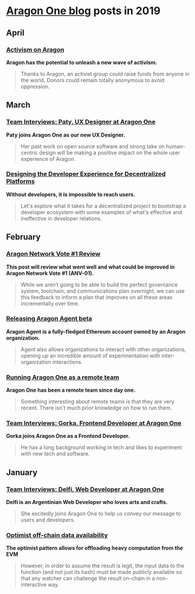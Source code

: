 # **[Aragon One blog](https://blog.aragon.one/)** posts in 2019

## April

### [**Activism on Aragon**](https://blog.aragon.one/activism-on-aragon/)
**Aragon has the potential to unleash a new wave of activism.**

> Thanks to Aragon, an activist group could raise funds from anyone in the world. Donors could remain totally anonymous to avoid oppression.

## March

### [**Team Interviews: Paty, UX Designer at Aragon One**](https://blog.aragon.one/team-interviews-paty-ux-designer/)
**Paty joins Aragon One as our new UX Designer.**

> Her past work on open source software and strong take on human-centric design will be making a positive impact on the whole user experience of Aragon.

### [**Designing the Developer Experience for Decentralized Platforms**](https://blog.aragon.one/designing-the-developer-experience-for-decentralized-platforms/)
**Without developers, it is impossible to reach users.**

> Let's explore what it takes for a decentralized project to bootstrap a developer ecosystem with some examples of what's effective and ineffective in developer relations. 

## February

### [**Aragon Network Vote #1 Review**](https://blog.aragon.one/aragon-network-vote-1-review/)
**This post will review what went well and what could be improved in Aragon Network Vote #1 (ANV-01).**

> While we aren’t going to be able to build the perfect governance system, toolchain, and communications plan overnight, we can use this feedback to inform a plan that improves on all these areas incrementally over time. 

### [**Releasing Aragon Agent beta**](https://blog.aragon.one/aragon-agent-beta-release/)
**Aragon Agent is a fully-fledged Ethereum account owned by an Aragon organization.**

> Agent also allows organizations to interact with other organizations, opening up an incredible amount of experimentation with inter-organization interactions.

### [**Running Aragon One as a remote team**](https://blog.aragon.one/running-aragon-one-as-a-remote-team/)
**Aragon One has been a remote team since day one.**

> Something interesting about remote teams is that they are very recent. There isn't much prior knowledge on how to run them.

### [**Team Interviews: Gorka, Frontend Developer at Aragon One**](https://blog.aragon.one/team-interviews-gorka-front-end-developer-at-aragon-one/)
**Gorka joins Aragon One as a Frontend Developer.**

> He has a long background working in tech and likes to experiment with new tech and software.

## January

### [**Team Interviews: Delfi, Web Developer at Aragon One**](https://blog.aragon.one/team-interviews-delfi-web-developer-at-aragon-one/)
**Delfi is an Argentinian Web Developer who loves arts and crafts.**

> She excitedly joins Aragon One to help us convey our message to users and developers.

### [**Optimist off-chain data availability**](http://blog.aragon.one/optimistic-meets-off-chain-data-availability/)
**The optimist pattern allows for offloading heavy computation from the EVM**

>  However, in order to assume the result is legit, the input data to the function (and not just its hash) must be made publicly available so that any watcher can challenge the result on-chain in a non-interactive way.
